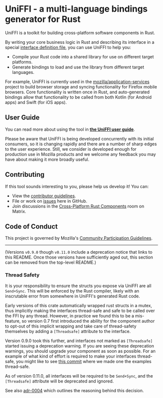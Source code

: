 # UniFFI - a multi-language bindings generator for Rust


UniFFI is a toolkit for building cross-platform software components in Rust.

By writing your core business logic in Rust and describing its interface in a special
[interface definition file](https://mozilla.github.io/uniffi-rs/udl_file_spec.html),
you can use UniFFI to help you:

* Compile your Rust code into a shared library for use on different target platforms.
* Generate bindings to load and use the library from different target languages.

For example, UniFFI is currently used in the [mozilla/application-services](https://github.com/mozilla/application-services)
project to build browser storage and syncing functionality for Firefox mobile browsers. Core functionality is
written once in Rust, and auto-generated bindings allow that functionality to be called from both Kotlin (for Android apps)
and Swift (for iOS apps).

## User Guide

You can read more about using the tool in [**the UniFFI user guide**](https://mozilla.github.io/uniffi-rs/).

Please be aware that UniFFI is being developed concurrently with its initial consumers, so it is changing rapidly and there
are a number of sharp edges to the user experience. Still, we consider is developed enough for production use in Mozilla
products and we welcome any feedback you may have about making it more broadly useful.


## Contributing

If this tool sounds interesting to you, please help us develop it! You can:

* View the [contributor guidelines](./docs/contributing.md).
* File or work on [issues](https://github.com/mozilla/uniffi-rs/issues) here in GitHub.
* Join discussions in the [Cross-Platform Rust Components](https://chat.mozilla.org/#/room/#rust-components:mozilla.org)
  room on Matrix.

## Code of Conduct

This project is governed by Mozilla's [Community Participation Guidelines](./CODE_OF_CONDUCT.md).

---

(Versions `v0.9.0` though `v0.11.0` include a deprecation notice that links to this README. Once those versions have
sufficiently aged out, this section can be removed from the top-level README.)

### Thread Safety

It is your responsibility to ensure the structs you expose via UniFFI are
all `Send+Sync`. This will be enforced by the Rust compiler, likely with an
inscrutable error from somewhere in UniFFI's generated Rust code.

Early versions of this crate automatically wrapped rust structs in a mutex,
thus implicitly making the interfaces thread-safe and safe to be called
over the FFI by any thread. However, in practice we found this to be a
mis-feature, so version 0.7 first introduced the ability for the component
author to opt-out of this implicit wrapping and take care of thread-safety
themselves by adding a `[Threadsafe]` attribute to the interface.

Version 0.9.0 took this further, and interfaces not marked as `[Threadsafe]` 
started issuing a deprecation warning. If you are seeing these deprecation warnings,
you should upgrade your component as soon as possible. For an example of what kind of
effort is required to make your interfaces thread-safe, you might like to see
[this commit](https://github.com/mozilla/uniffi-rs/commit/454dfff6aa560dffad980a9258853108a44d5985)
where we made one the examples thread-safe.

As of version 0.11.0, all interfaces will be required to be  `Send+Sync`, and the
`[Threadsafe]` attribute will be deprecated and ignored.

See also [adr-0004](https://github.com/mozilla/uniffi-rs/blob/main/docs/adr/0004-only-threadsafe-interfaces.md)
which outlines the reasoning behind this decision.
